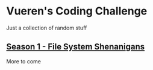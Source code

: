 # Vueren's Coding Challenge
Just a collection of random stuff

## [Season 1 - File System Shenanigans](Season%201/README.md)
More to come
